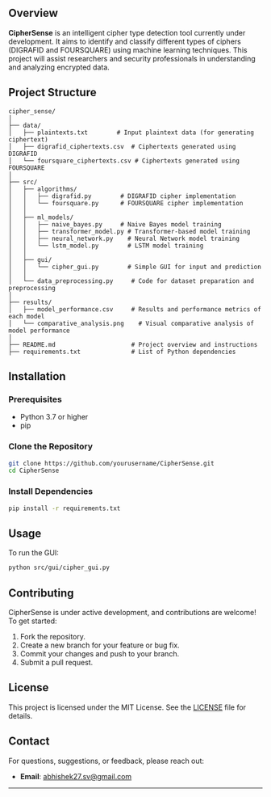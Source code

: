 ## Overview

**CipherSense** is an intelligent cipher type detection tool currently under development. It aims to identify and classify different types of ciphers (DIGRAFID and FOURSQUARE) using machine learning techniques. This project will assist researchers and security professionals in understanding and analyzing encrypted data.

## Project Structure

```plaintext
cipher_sense/
│
├── data/
│   ├── plaintexts.txt        # Input plaintext data (for generating ciphertext)
│   ├── digrafid_ciphertexts.csv  # Ciphertexts generated using DIGRAFID
│   └── foursquare_ciphertexts.csv # Ciphertexts generated using FOURSQUARE
│
├── src/
│   ├── algorithms/
│   │   ├── digrafid.py        # DIGRAFID cipher implementation
│   │   └── foursquare.py      # FOURSQUARE cipher implementation
│   │
│   ├── ml_models/
│   │   ├── naive_bayes.py     # Naive Bayes model training
│   │   ├── transformer_model.py # Transformer-based model training
│   │   ├── neural_network.py    # Neural Network model training
│   │   └── lstm_model.py        # LSTM model training
│   │
│   ├── gui/
│   │   └── cipher_gui.py        # Simple GUI for input and prediction
│   │
│   └── data_preprocessing.py     # Code for dataset preparation and preprocessing
│
├── results/
│   ├── model_performance.csv     # Results and performance metrics of each model
│   └── comparative_analysis.png    # Visual comparative analysis of model performance
│
├── README.md                     # Project overview and instructions
├── requirements.txt              # List of Python dependencies
```

## Installation

### Prerequisites

- Python 3.7 or higher
- pip

### Clone the Repository

```bash
git clone https://github.com/yourusername/CipherSense.git
cd CipherSense
```

### Install Dependencies

```bash
pip install -r requirements.txt
```

## Usage

To run the GUI:

```bash
python src/gui/cipher_gui.py
```

## Contributing

CipherSense is under active development, and contributions are welcome! To get started:

1. Fork the repository.
2. Create a new branch for your feature or bug fix.
3. Commit your changes and push to your branch.
4. Submit a pull request.

## License

This project is licensed under the MIT License. See the [LICENSE](LICENSE) file for details.

## Contact

For questions, suggestions, or feedback, please reach out:

- **Email**: abhishek27.sv@gmail.com
---
